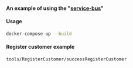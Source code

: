 #### An example of using the "[service-bus](https://github.com/mmasiukevich/service-bus)"

#### Usage
```bash
docker-compose up --build
```

#### Register customer example

```bash
tools/RegisterCustomer/successRegisterCustomer
```